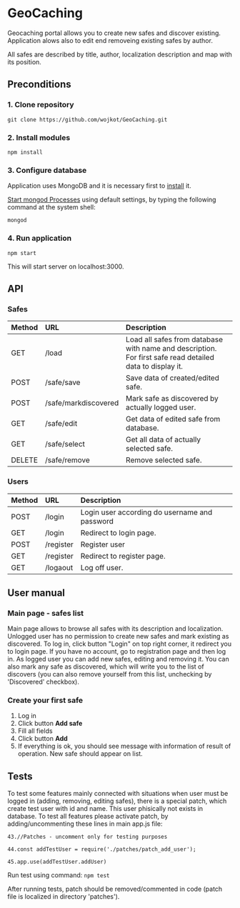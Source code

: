 # GeoCaching
Geocaching portal allows you to create new safes and discover existing. Application alows also to edit end removeing existing safes by author.

All safes are described by title, author, localization description and map with its position.

##  **Preconditions**
### 1. Clone repository

`git clone https://github.com/wojkot/GeoCaching.git`

### 2. Install modules

`npm install`

### 3. Configure database

Application uses MongoDB and it is necessary first to [install](https://docs.mongodb.com/manual/installation/#mongodb-community-edition) it.

[Start mongod Processes](https://docs.mongodb.com/manual/tutorial/manage-mongodb-processes/) using default settings,
by typing the following command at the system shell:

`mongod`


### 4. Run application

`npm start`

This will start server on localhost:3000.

## API

### Safes
| Method       | URL            | Description   |
| :---         |     :---       | :---          |
| GET          | /load          | Load all safes from database with name and description. For first safe read detailed data to display it.    |
| POST     | /safe/save       | Save data of created/edited safe.      |
| POST     | /safe/markdiscovered       | Mark safe as discovered by actually logged user.      |
| GET| /safe/edit       | Get data of edited safe from database.      |
| GET| /safe/select       | Get all data of actually selected safe.      |
| DELETE| /safe/remove| Remove selected safe.      |


### Users
| Method       | URL            | Description   |
| :---         |     :---       | :---          |
| POST| /login| Login user according do username and password  |
| GET| /login       | Redirect to login page.      |
| POST| /register| Register user   |
| GET| /register| Redirect to register page.      |
| GET| /logaout| Log off user.      |

## User manual

### Main page - safes list
Main page allows to browse all safes with its description and localization. Unlogged user has no permission to create new safes and mark existing as discovered. 
To log in, click button "Login" on top right corner, it redirect you to login page. If you have no account, go to registration page and then log in.
As logged user you can add new safes, editing and removing it. You can also mark any safe as discovered, which will write you to the list of discovers (you can also remove yourself from this list, unchecking by 'Discovered' checkbox).

### Create your first safe
1. Log in
2. Click button **Add safe**
3. Fill all fields
4. Click button **Add**
5. If everything is ok, you should see message with information of result of operation. New safe should appear on list.


## Tests

To test some features mainly connected with situations when user must be logged in (adding, removing, editing safes), there is a special patch, which create test user with id and name. This user phisically not exists in database. To test all features please activate patch, by adding/uncommenting these lines in main app.js file:

`43.//Patches - uncomment only for testing purposes`

`44.const addTestUser = require('./patches/patch_add_user');`

`45.app.use(addTestUser.addUser)`

Run test using command:
`npm test`

After running tests, patch should be removed/commented in code (patch file is localized in directory 'patches').

